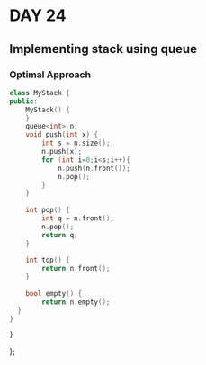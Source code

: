# DAY 24
## Implementing stack using queue
### Optimal Approach
```cpp
class MyStack {
public:
    MyStack() {
    }
    queue<int> n;
    void push(int x) {
        int s = n.size();
        n.push(x);
        for (int i=0;i<s;i++){
            n.push(n.front());
            n.pop();
        }        
    }
    
    int pop() {
        int q = n.front();
        n.pop();
        return q;    
    }
    
    int top() {
        return n.front();        
    }
    
    bool empty() {
        return n.empty();        
  }
}
```
    }
};
